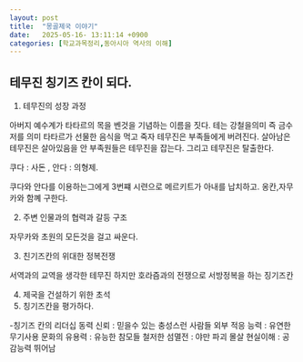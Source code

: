 ```yaml
---
layout: post
title:  "몽골제국 이야기"
date:   2025-05-16- 13:11:14 +0900
categories: [학교과목정리,동아시아 역사의 이해]
---
```


테무진 칭기즈 칸이 되다.
---

1. 테무진의 성장 과정

아버지 예수계가 타타르의 목을 벤것을 기념하는 이름을 짓다.
테는 강철을의미 즉 금수저를 의미
타타르가 선물한 음식을 먹고 죽자 테무진은 부족들에게 버려진다.
살아남은 테무진은 살아있음을 안 부족원들은 테무진을 잡는다. 
그리고 테무진은 탈출한다. 

쿠다 : 사돈 , 안다 : 의형제.

쿠다와 안다를 이용하는그에게 3번쨰 시련으로 메르키트가 아내를 납치하고.
옹칸,자무카와 함꼐 구한다.

2. 주변 인물과의 협력과 갈등 구조

자무카와 초원의 모든것을 걸고 싸운다.

3. 친기즈칸의 위대한 정복전쟁

서역과의 교역을 생각한 테무진 하지만 호라즘과의 전쟁으로 서방정복을 하는 징기즈칸

4. 제국을 건설하기 위한 초석
5. 칭기즈칸을 평가하다.

-칭기즈 칸의 리더십 동력
신뢰 : 믿을수 있는 충성스런 사람들
외부 적응 능력 : 유연한 무기사용
문화의 유용력 : 유능한 참모들
철저한 섬멸전 :  야만 파괴 몰살
현실이해 : 공감능력 뛰어남